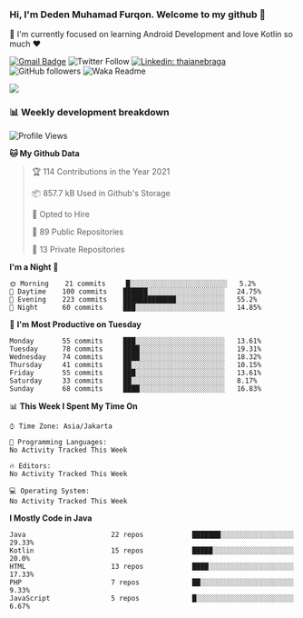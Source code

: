 ### Hi, I'm Deden Muhamad Furqon. Welcome to my github 👋

<!--
**furqoncreative/furqoncreative** is a ✨ _special_ ✨ repository because its `README.md` (this file) appears on your GitHub profile.

Here are some ideas to get you started:

- 🔭 I’m currently working on ...
- 👯 I’m looking to collaborate on ...
- 🤔 I’m looking for help with ...
- 💬 Ask me about ...
- 📫 How to reach me: ...
- 😄 Pronouns: ...
- ⚡ Fun fact: ...
-->

  🌱 I'm currently focused on learning Android Development and love Kotlin so much ❤ 

[![Gmail Badge](https://img.shields.io/badge/-furqoncreative24@gmail.com-c14438?style=flat-square&logo=Gmail&logoColor=white&link=mailto:furqoncreative24@gmail.com)](mailto:furqoncreative24@gmail.com)
![Twitter Follow](https://img.shields.io/twitter/follow/furqoncreative?label=Follow)
[![Linkedin: thaianebraga](https://img.shields.io/badge/-Deden_Muhamad_Furqon-blue?style=flat-square&logo=Linkedin&logoColor=white&link=https://www.linkedin.com/in/anmol-p-singh/)](https://www.linkedin.com/in/furqoncreative/)
![GitHub followers](https://img.shields.io/github/followers/furqoncreative?label=Follow&style=social)
![Waka Readme](https://github.com/furqoncreative/furqoncreative/workflows/Waka%20Readme/badge.svg)

   <img src="https://github-readme-stats.sera5-dev.vercel.app/api?username=furqoncreative&hide=stars&show_icons=true&count_private=true&include_all_commits=true&title_color=#008080&icon_color=#008080&hide_border=true" width="">



### 📊 Weekly development breakdown

<!--START_SECTION:waka-->
![Profile Views](http://img.shields.io/badge/Profile%20Views-18-blue)

**🐱 My Github Data** 

> 🏆 114 Contributions in the Year 2021
 > 
> 📦 857.7 kB Used in Github's Storage 
 > 
> 💼 Opted to Hire
 > 
> 📜 89 Public Repositories 
 > 
> 🔑 13 Private Repositories  
 > 
**I'm a Night 🦉** 

```text
🌞 Morning    21 commits     █░░░░░░░░░░░░░░░░░░░░░░░░   5.2% 
🌆 Daytime    100 commits    ██████░░░░░░░░░░░░░░░░░░░   24.75% 
🌃 Evening    223 commits    █████████████░░░░░░░░░░░░   55.2% 
🌙 Night      60 commits     ███░░░░░░░░░░░░░░░░░░░░░░   14.85%

```
📅 **I'm Most Productive on Tuesday** 

```text
Monday       55 commits     ███░░░░░░░░░░░░░░░░░░░░░░   13.61% 
Tuesday      78 commits     ████░░░░░░░░░░░░░░░░░░░░░   19.31% 
Wednesday    74 commits     ████░░░░░░░░░░░░░░░░░░░░░   18.32% 
Thursday     41 commits     ██░░░░░░░░░░░░░░░░░░░░░░░   10.15% 
Friday       55 commits     ███░░░░░░░░░░░░░░░░░░░░░░   13.61% 
Saturday     33 commits     ██░░░░░░░░░░░░░░░░░░░░░░░   8.17% 
Sunday       68 commits     ████░░░░░░░░░░░░░░░░░░░░░   16.83%

```


📊 **This Week I Spent My Time On** 

```text
⌚︎ Time Zone: Asia/Jakarta

💬 Programming Languages: 
No Activity Tracked This Week

🔥 Editors: 
No Activity Tracked This Week

💻 Operating System: 
No Activity Tracked This Week

```

**I Mostly Code in Java** 

```text
Java                     22 repos            ███████░░░░░░░░░░░░░░░░░░   29.33% 
Kotlin                   15 repos            █████░░░░░░░░░░░░░░░░░░░░   20.0% 
HTML                     13 repos            ████░░░░░░░░░░░░░░░░░░░░░   17.33% 
PHP                      7 repos             ██░░░░░░░░░░░░░░░░░░░░░░░   9.33% 
JavaScript               5 repos             █░░░░░░░░░░░░░░░░░░░░░░░░   6.67%

```



<!--END_SECTION:waka-->
